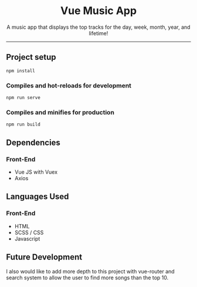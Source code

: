 <p align="center">
    <h1 align="center">Vue Music App</h1>
 </p>
 <p align="center">
    A music app that displays the top tracks for the day, week, month, year, and lifetime!
</p>

------

## Project setup
```
npm install
```

### Compiles and hot-reloads for development
```
npm run serve
```

### Compiles and minifies for production
```
npm run build
```

## Dependencies
### Front-End
* Vue JS with Vuex
* Axios
  
## Languages Used
### Front-End
* HTML
* SCSS / CSS
* Javascript

## Future Development
I also would like to add more depth to this project with vue-router and search system to allow the user to find more songs than the top 10.